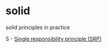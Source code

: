 # solid
solid principles in practice

S - [Single responsibility principle (SRP)](docs/srp/README.md)
